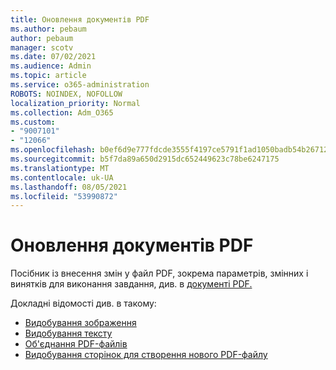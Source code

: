 ```yaml
---
title: Оновлення документів PDF
ms.author: pebaum
author: pebaum
manager: scotv
ms.date: 07/02/2021
ms.audience: Admin
ms.topic: article
ms.service: o365-administration
ROBOTS: NOINDEX, NOFOLLOW
localization_priority: Normal
ms.collection: Adm_O365
ms.custom:
- "9007101"
- "12066"
ms.openlocfilehash: b0ef6d9e777fdcde3555f4197ce5791f1ad1050badb54b267129d2b1febe0e7c
ms.sourcegitcommit: b5f7da89a650d2915dc652449623c78be6247175
ms.translationtype: MT
ms.contentlocale: uk-UA
ms.lasthandoff: 08/05/2021
ms.locfileid: "53990872"
---
```

# <a name="update-pdf-documents"></a>Оновлення документів PDF

Посібник із внесення змін у файл PDF, зокрема параметрів, змінних і винятків для виконання завдання, див. в [документі PDF.](/power-automate/desktop-flows/actions-reference/pdf)

Докладні відомості див. в такому:

- [Видобування зображення](/power-automate/desktop-flows/actions-reference/pdf#pdf-actions)
- [Видобування тексту](/power-automate/desktop-flows/actions-reference/pdf#extracttextfrompdfaction)
- [Об'єднання PDF-файлів](/power-automate/desktop-flows/actions-reference/pdf#mergefiles)
- [Видобування сторінок для створення нового PDF-файлу](/power-automate/desktop-flows/actions-reference/pdf#extractpages)
